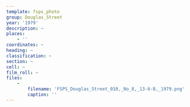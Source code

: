 ```yaml
---
template: fsps_photo
group: Douglas_Street
year: '1979'
description: ~
places:
    - ''
coordinates: ~
heading: ~
classification: ~
section: ~
cell: ~
film_roll: ~
files:
    -
        filename: 'FSPS_Douglas_Street_010,_No_8,_13-6-B,_1979.png'
        caption: ''
---
```

